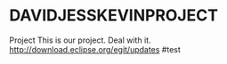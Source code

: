 # DAVIDJESSKEVINPROJECT
Project
This is our project. Deal with it.
http://download.eclipse.org/egit/updates
#test